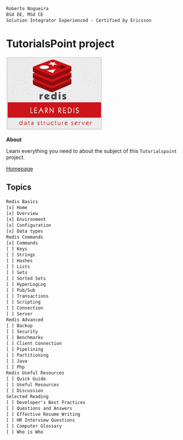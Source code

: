 ```
Roberto Nogueira  
BSd EE, MSd CE
Solution Integrator Experienced - Certified by Ericsson
```
# TutorialsPoint project

![tutorialspoint image](images/tutorialspoint.png)

**About**

Learn everything you need to about the subject of this `Tutorialspoint` project.

[Homepage](https://www.tutorialspoint.com/redis/index.htm)

## Topics
```
Redis Basics
[x] Home
[x] Overview
[x] Environment
[x] Configuration
[x] Data types
Redis Commands
[x] Commands
[ ] Keys
[ ] Strings
[ ] Hashes
[ ] Lists
[ ] Sets
[ ] Sorted Sets
[ ] HyperLogLog
[ ] Pub/Sub
[ ] Transactions
[ ] Scripting
[ ] Connection
[ ] Server
Redis Advanced
[ ] Backup
[ ] Security
[ ] Benchmarks
[ ] Client Connection
[ ] Pipelining
[ ] Partitioning
[ ] Java
[ ] Php
Redis Useful Resources
[ ] Quick Guide
[ ] Useful Resources
[ ] Discussion
Selected Reading
[ ] Developer's Best Practices
[ ] Questions and Answers
[ ] Effective Resume Writing
[ ] HR Interview Questions
[ ] Computer Glossary
[ ] Who is Who
```
